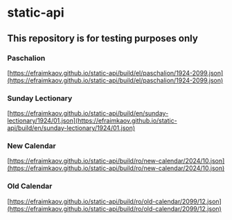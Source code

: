 # static-api

## This repository is for testing purposes only

### Paschalion

[https://efraimkaov.github.io/static-api/build/el/paschalion/1924-2099.json](https://efraimkaov.github.io/static-api/build/el/paschalion/1924-2099.json)

### Sunday Lectionary

[https://efraimkaov.github.io/static-api/build/en/sunday-lectionary/1924/01.json](https://efraimkaov.github.io/static-api/build/en/sunday-lectionary/1924/01.json)

### New Calendar

[https://efraimkaov.github.io/static-api/build/ro/new-calendar/2024/10.json](https://efraimkaov.github.io/static-api/build/ro/new-calendar/2024/10.json)

### Old Calendar

[https://efraimkaov.github.io/static-api/build/ro/old-calendar/2099/12.json](https://efraimkaov.github.io/static-api/build/ro/old-calendar/2099/12.json)

